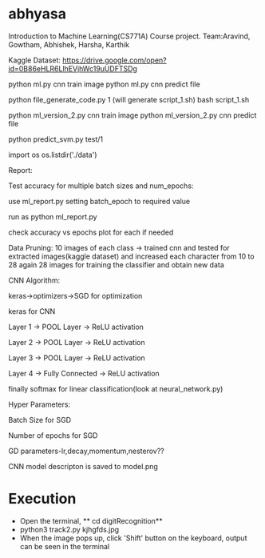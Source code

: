 # abhyasa
Introduction to Machine Learning(CS771A) Course project. Team:Aravind, Gowtham, Abhishek, Harsha, Karthik


Kaggle Dataset:
https://drive.google.com/open?id=0B86eHLR6LlhEVjhWc19uUDFTSDg


python ml.py cnn train image
python ml.py cnn predict file


python file_generate_code.py 1  (will generate script_1.sh)
bash script_1.sh


python ml_version_2.py cnn train image
python ml_version_2.py cnn predict file



python predict_svm.py test/1



import os
os.listdir('./data')



Report:


Test accuracy for multiple batch sizes and num_epochs:

use ml_report.py setting batch_epoch to required value

run as python ml_report.py

check accuracy vs epochs plot for each if needed



Data Pruning:
	10 images of each class -> trained cnn and tested for extracted images(kaggle dataset) and increased each character from 10 to 28
	again 28 images for training the classifier and obtain new data


CNN Algorithm:

keras->optimizers->SGD for optimization

keras for CNN

Layer 1 -> POOL Layer -> ReLU activation

Layer 2 -> POOL Layer -> ReLU activation

Layer 3 -> POOL Layer -> ReLU activation

Layer 4 -> Fully Connected -> ReLU activation

finally softmax for linear classification(look at neural_network.py)

Hyper Parameters:

Batch Size for SGD

Number of epochs for SGD

GD parameters-lr,decay,momentum,nesterov??

CNN model descripton is saved to model.png


# Execution

* Open the terminal, ** cd digitRecognition**
* python3 track2.py kjhgfds.jpg
* When the image pops up, click 'Shift' button on the keyboard, output can be seen in the terminal